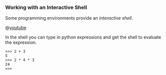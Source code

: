 ### Working with an Interactive Shell

Some programming environments provide an _<tooltip content="a tool which allows you to type commands in, and get back output for each command">interactive shell</tooltip>_.

<panel type="seamless" header="%%:tv: Python interactive shell in action:%%">

@[youtube](wikIVppBSUY)

</panel>

In the <tooltip content="short for _python interactive shell_">shell</tooltip> you can type in python expressions and get the shell to evaluate the expression.

```
>>> 2 + 3
5
>>> 2 * 4 * 3
24
>>>
```